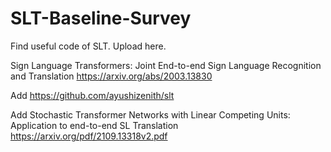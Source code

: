 # SLT-Baseline-Survey
Find useful code of SLT.
Upload here.

Sign Language Transformers: Joint End-to-end Sign Language Recognition and Translation
https://arxiv.org/abs/2003.13830

Add https://github.com/ayushizenith/slt


Add Stochastic Transformer Networks with Linear Competing Units: Application to end-to-end SL Translation
https://arxiv.org/pdf/2109.13318v2.pdf
